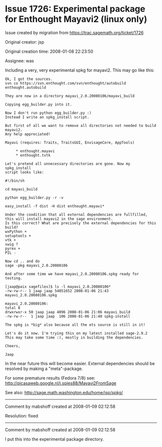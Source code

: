 # Issue 1726: Experimental package for Enthought Mayavi2 (linux only)

Issue created by migration from https://trac.sagemath.org/ticket/1726

Original creator: jsp

Original creation time: 2008-01-08 22:23:50

Assignee: was

Including a very, very experimental spkg for mayavi2. This may go like this:


```
Ok, I got the sources.
svn co https://svn.enthought.com/svn/enthought/autobuild enthought.autobuild

They are now in a directory mayavi_2.0.20080106/mayavi_build

Copying egg_builder.py into it.

Now I don't run python egg_builder.py :)
Instead I write an spkg_install script.

But first of all we want to remove all directories not needed to build mayavi2.
Any help appreciated!

Mayavi (requires: Traits, TraitsGUI, EnvisageCore, AppTools)

     * enthought.mayavi
     * enthought.tvtk

Let's pretend all unnecessary directories are gone. Now my spkg_install
script looks like:

#!/bin/sh

cd mayavi_build

python egg_builder.py -r -v

easy_install -f dist -H dist enthought.mayavi*

Under the condition that all external dependencies are fullfilled,
this will install mayavi2 in the sage environment.
Is this correct? What are precisely the external dependencies for this build?
wxPython +
setuptools +
vtk +
swig ?
pyrex +
PIL -

Now cd .. and do
sage -pkg mayavi_2.0.20080106

And after some time we have mayavi_2.0.20080106.spkg ready for testing.

[jaap@paix sagefiles]$ ls -l mayavi_2.0.20080106*
-rw-rw-r-- 1 jaap jaap 54051652 2008-01-06 21:43 mayavi_2.0.20080106.spkg

mayavi_2.0.20080106:
total 8
drwxrwxr-x 50 jaap jaap 4096 2008-01-06 21:06 mayavi_build
-rw-rw-r--  1 jaap jaap  106 2008-01-06 21:40 spkg-install

The spkg is *big* also because all the ets source is still in it!

Let's do it now. I'm trying this on my latest installed sage-2.9.2
This may take some time :), mostly in building the dependencies.

Cheers,

Jaap

```


In the near future this will become easier. External dependencies should be resolved by making a "meta"-package.


For some premature results (Fedora 7/8) see:
http://picasaweb.google.nl/j.spies88/Mayavi2FromSage

See also: http://sage.math.washington.edu/home/jsp/spkg/


---

Comment by mabshoff created at 2008-01-09 02:12:58

Resolution: fixed


---

Comment by mabshoff created at 2008-01-09 02:12:58

I put this into the experimental package directory.
